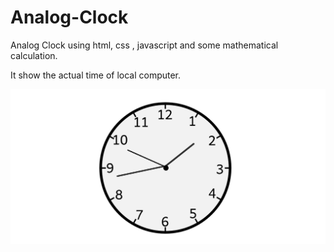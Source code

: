 # Analog-Clock <br/>
Analog Clock using html, css , javascript and some mathematical calculation. <br/>

It show the actual time of local computer. <br/>

![name-of-you-image](https://raw.githubusercontent.com/Rahul-icoder/Analog-Clock/master/Screenshot%20(16).png)

